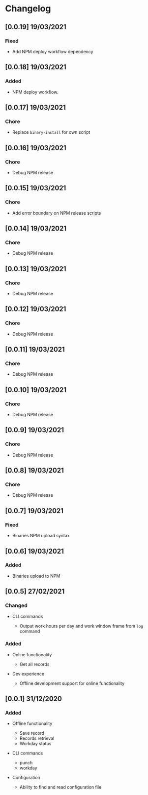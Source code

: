 # Changelog

## [0.0.19] 19/03/2021

### Fixed

- Add NPM deploy workflow dependency

## [0.0.18] 19/03/2021

### Added

- NPM deploy workflow.

## [0.0.17] 19/03/2021

### Chore

- Replace `binary-install` for own script

## [0.0.16] 19/03/2021

### Chore

- Debug NPM release

## [0.0.15] 19/03/2021

### Chore

- Add error boundary on NPM release scripts

## [0.0.14] 19/03/2021

### Chore

- Debug NPM release

## [0.0.13] 19/03/2021

### Chore

- Debug NPM release

## [0.0.12] 19/03/2021

### Chore

- Debug NPM release

## [0.0.11] 19/03/2021

### Chore

- Debug NPM release

## [0.0.10] 19/03/2021

### Chore

- Debug NPM release

## [0.0.9] 19/03/2021

### Chore

- Debug NPM release

## [0.0.8] 19/03/2021

### Chore

- Debug NPM release

## [0.0.7] 19/03/2021

### Fixed

- Binaries NPM upload syntax

## [0.0.6] 19/03/2021

### Added

- Binaries upload to NPM

## [0.0.5] 27/02/2021

### Changed

- CLI commands

  - Output work hours per day and work window frame from `log` command

### Added

- Online functionality

  - Get all records

- Dev experience

  - Offline development support for online functionality

## [0.0.1] 31/12/2020

### Added

- Offline functionality

  - Save record
  - Records retrieval
  - Workday status

- CLI commands

  - punch
  - workday

- Configuration
  - Ability to find and read configuration file
